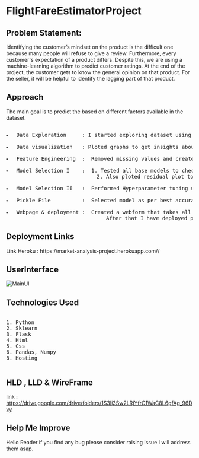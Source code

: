 # FlightFareEstimatorProject 
## Problem Statement:

<p>Identifying the customer’s mindset on the product is the difficult one because many people will refuse to give a review. Furthermore, every customer's expectation of a product differs. Despite this, we are using a machine-learning algorithm to predict customer ratings. At the end of the project, the customer gets to know the general opinion on that product. For the seller, it will be helpful to identify the lagging part of that product.</p>

## Approach
<p>The main goal is to predict the  based on different factors available in the dataset.</p>
<pre> 
<li> Data Exploration     : I started exploring dataset using pandas,numpy,matplotlib and seaborn. </li>
<li> Data visualization   : Ploted graphs to get insights about dependend and independed variables. </li>
<li> Feature Engineering  :  Removed missing values and created new features as per insights.</li>
<li> Model Selection I    :  1. Tested all base models to check the base accuracy.
                             2. Also ploted residual plot to check whether a model is a good fit or not.</li>
<li> Model Selection II   :  Performed Hyperparameter tuning using gridsearchCV and randomizedSearchCV.</li>
<li> Pickle File          :  Selected model as per best accuracy and created pickle file using joblib .</li>
<li> Webpage & deployment :  Created a webform that takes all the necessary inputs from user and shows output.
                                After that I have deployed project on heroku and Microsoft Azure</li></pre>

## Deployment Links
<p> Link Heroku : https://market-analysis-project.herokuapp.com// <br>


## UserInterface
![MainUI](https://user-images.githubusercontent.com/40850370/129313161-b74283ea-0ad7-4e7e-a196-578dc2ed49ef.png)

## Technologies Used
<pre> 
1. Python 
2. Sklearn
3. Flask
4. Html
5. Css
6. Pandas, Numpy  
8. Hosting

</pre>

## HLD , LLD & WireFrame
link : https://drive.google.com/drive/folders/1S3Ij3Sw2LRjYfrC1WaC8L6gfAg_96Dvy

## Help Me Improve
<p> Hello Reader if you find any bug please consider raising issue I will address them asap.</p>
